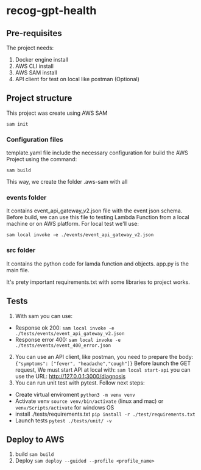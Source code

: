 # recog-gpt-health

## Pre-requisites
The project needs:
1. Docker engine install
2. AWS CLI install
3. AWS SAM install
4. API client for test on local like postman (Optional)

## Project structure
This project was create using AWS SAM

```sam init```

### Configuration files
template.yaml file include the necessary configuration for build the AWS Project using the command:

```sam build```

This way, we create the folder .aws-sam with all 
### events folder
It contains event_api_gateway_v2.json file with the event json schema. Before build, we can use this file to testing Lambda Function from a local machine or on AWS platform. For local test we'll use:

```sam local invoke -e ./events/event_api_gateway_v2.json```

### src folder
It contains the python code for lamda function and objects. app.py is the main file.

It's prety important requirements.txt with some libraries to project works.

## Tests
1. With sam you can use:
 * Response ok 200: ```sam local invoke -e ./tests/events/event_api_gateway_v2.json```
 * Response error 400: ```sam local invoke -e ./tests/events/event_400_error.json```
2. You can use an API client, like postman, you need to prepare the body:
```{"symptoms": ["fever", "headache","cough"]}```
Before launch the GET request, We must start API at local with:
```sam local start-api```
you can use the URL: http://127.0.0.1:3000/diagnosis
3. You can run unit test with pytest. Follow next steps:
* Create virtual enviroment ```python3 -m venv venv```
* Activate venv ```source venv/bin/activate``` (linux and mac) or ```venv/Scripts/activate``` for windows OS
* install ./tests/requirements.txt ```pip install -r ./test/requirements.txt```
* Launch tests ```pytest ./tests/unit/ -v```

## Deploy to AWS
1. build ```sam build```
2. Deploy ```sam deploy --guided --profile <profile_name>```